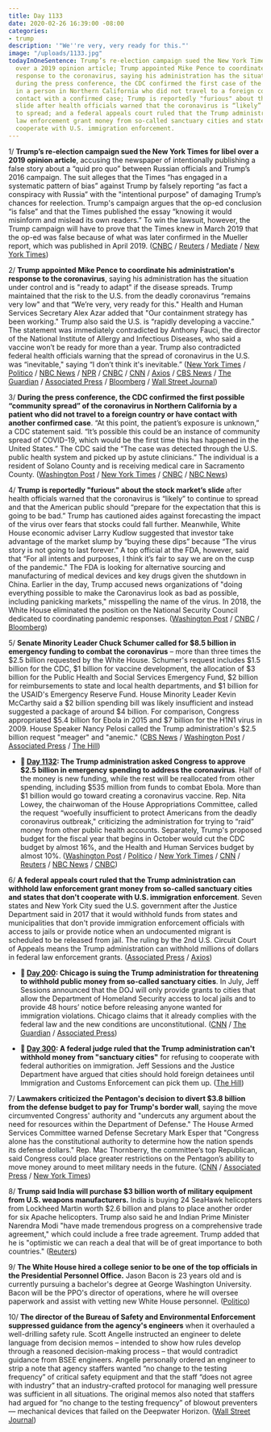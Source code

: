 ```yaml
---
title: Day 1133
date: 2020-02-26 16:39:00 -08:00
categories:
- trump
description: '"We''re very, very ready for this."'
image: "/uploads/1133.jpg"
todayInOneSentence: Trump’s re-election campaign sued the New York Times for libel
  over a 2019 opinion article; Trump appointed Mike Pence to coordinate his administration's
  response to the coronavirus, saying his administration has the situation under control;
  during the press conference, the CDC confirmed the first case of the coronavirus
  in a person in Northern California who did not travel to a foreign country or have
  contact with a confirmed case; Trump is reportedly "furious" about the stock market’s
  slide after health officials warned that the coronavirus is “likely” to continue
  to spread; and a federal appeals court ruled that the Trump administration can withhold
  law enforcement grant money from so-called sanctuary cities and states that don't
  cooperate with U.S. immigration enforcement.
---
```


1/ **Trump’s re-election campaign sued the New York Times for libel over a 2019 opinion article**, accusing the newspaper of intentionally publishing a false story about a “quid pro quo” between Russian officials and Trump’s 2016 campaign. The suit alleges that the Times “has engaged in a systematic pattern of bias” against Trump by falsely reporting “as fact a conspiracy with Russia” with the "intentional purpose" of damaging Trump’s chances for reelection. Trump's campaign argues that the op-ed conclusion “is false” and that the Times published the essay “knowing it would misinform and mislead its own readers.” To win the lawsuit, however, the Trump campaign will have to prove that the Times knew in March 2019 that the op-ed was false because of what was later confirmed in the Mueller report, which was published in April 2019. ([CNBC](https://www.cnbc.com/2020/02/26/trump-campaign-sues-new-york-times-for-libel-over-opinion-article.html) / [Reuters](https://www.reuters.com/article/us-usa-election-trump-idUSKCN20K2X3) / [Mediate](https://www.mediaite.com/news/trump-sues-ny-times-for-libel-over-opinion-piece-on-russia/) / [New York Times](https://www.nytimes.com/2020/02/26/business/media/trump-new-york-times-lawsuit.html))

2/ **Trump appointed Mike Pence to coordinate his administration's response to the coronavirus**, saying his administration has the situation under control and is "ready to adapt" if the disease spreads. Trump maintained that the risk to the U.S. from the deadly coronavirus “remains very low" and that “We’re very, very ready for this." Health and Human Services Secretary Alex Azar added that "Our containment strategy has been working." Trump also said the U.S. is “rapidly developing a vaccine.” The statement was immediately contradicted by Anthony Fauci, the director of the National Institute of Allergy and Infectious Diseases, who said a vaccine won’t be ready for more than a year. Trump also contradicted federal health officials warning that the spread of coronavirus in the U.S. was “inevitable," saying “I don’t think it's inevitable.” ([New York Times](https://www.nytimes.com/2020/02/26/us/politics/trump-coronavirus-cdc.html) / [Politico](https://www.politico.com/news/2020/02/26/trump-puts-pence-in-charge-of-coronavirus-response-117790) / [NBC News](https://www.nbcnews.com/politics/donald-trump/trump-says-coronavirus-risk-americans-very-low-administration-effectively-handling-n1143756) / [NPR](https://www.npr.org/sections/health-shots/2020/02/26/809578063/trump-to-address-response-to-coronavirus) / [CNBC](https://www.cnbc.com/2020/02/26/trump-says-coronavirus-risk-to-the-american-people-remains-very-low.html) / [CNN](https://www.cnn.com/2020/02/26/politics/trump-coronavirus-stock-market/index.html) / [Axios](https://www.axios.com/trump-coronavirus-pence-15539e01-b31e-45ba-98a3-caf87f5edf82.html) / [CBS News](https://www.cbsnews.com/live-updates/coronavirus-outbreak-death-toll-infections-latest-news-updates-2020-02-26/) / [The Guardian](https://www.theguardian.com/world/2020/feb/26/coronavirus-donald-trump-us-response) / [Associated Press](https://apnews.com/37f7a2ce5392c7d3b433df41fcdab66b) / [Bloomberg](https://www.bloomberg.com/news/articles/2020-02-26/trump-officials-try-to-ease-concern-on-virus-risk-before-remarks) / [Wall Street Journal](https://www.wsj.com/articles/trump-defends-administrations-coronavirus-response-as-lawmakers-raise-concerns-11582730465))

3/ **During the press conference, the CDC confirmed the first possible “community spread” of the coronavirus in Northern California by a patient who did not travel to a foreign country or have contact with another confirmed case**. “At this point, the patient’s exposure is unknown,” a CDC statement said. “It’s possible this could be an instance of community spread of COVID-19, which would be the first time this has happened in the United States.” The CDC said the “The case was detected through the U.S. public health system and picked up by astute clinicians.” The individual is a resident of Solano County and is receiving medical care in Sacramento County. ([Washington Post](https://www.washingtonpost.com/world/asia_pacific/coronavirus-china-live-updates/2020/02/26/f889693a-580e-11ea-9000-f3cffee23036_story.html) / [New York Times](https://www.nytimes.com/2020/02/26/health/coronavirus-cdc-usa.html) / [CNBC](https://www.cnbc.com/2020/02/26/cdc-confirms-first-possible-community-spread-coronavirus-case-in-us.html) / [NBC News](https://www.nbcnews.com/health/health-news/live-blog/coronavirus-updates-live-countries-prepare-outbreak-spreads-n1143556))

4/ **Trump is reportedly "furious" about the stock market’s slide** after health officials warned that the coronavirus is “likely” to continue to spread and that the American public should “prepare for the expectation that this is going to be bad.” Trump has cautioned aides against forecasting the impact of the virus over fears that stocks could fall further. Meanwhile, White House economic adviser Larry Kudlow suggested that investor take advantage of the market slump by “buying these dips” because “The virus story is not going to last forever.” A top official at the FDA, however, said that “For all intents and purposes, I think it’s fair to say we are on the cusp of the pandemic." The FDA is looking for alternative sourcing and manufacturing of medical devices and key drugs given the shutdown in China. Earlier in the day, Trump accused news organizations of "doing everything possible to make the Caronavirus look as bad as possible, including panicking markets," misspelling the name of the virus. In 2018, the White House eliminated the position on the National Security Council dedicated to coordinating pandemic responses. ([Washington Post](https://www.washingtonpost.com/business/2020/02/25/white-house-struggles-contain-public-alarm-over-coronavirus-despite-panic/) / [CNBC](https://www.cnbc.com/2020/02/25/trump-is-reportedly-furious-with-the-plunging-stock-market-due-to-coronavirus-fears.html) / [Bloomberg](https://www.bloomberg.com/news/articles/2020-02-26/fda-official-warns-coronavirus-on-path-to-becoming-pandemic))

5/ **Senate Minority Leader Chuck Schumer called for $8.5 billion in emergency funding to combat the coronavirus** – more than three times the $2.5 billion requested by the White House. Schumer's request includes $1.5 billion for the CDC, $1 billion for vaccine development, the allocation of $3 billion for the Public Health and Social Services Emergency Fund, $2 billion for reimbursements to state and local health departments, and $1 billion for the USAID's Emergency Reserve Fund. House Minority Leader Kevin McCarthy said a $2 billion spending bill was likely insufficient and instead suggested a package of around $4 billion. For comparison, Congress appropriated $5.4 billion for Ebola in 2015 and $7 billion for the H1N1 virus in 2009. House Speaker Nancy Pelosi called the Trump administration's $2.5 billion request "meager" and "anemic." ([CBS News](https://www.cbsnews.com/news/coronavirus-schumer-calls-for-8-5-billion-to-fight-outbreak/) / [Washington Post](https://www.washingtonpost.com/business/2020/02/26/congress-coronavirus-response/) / [Associated Press](https://apnews.com/37f7a2ce5392c7d3b433df41fcdab66b) / [The Hill](https://thehill.com/homenews/senate/484679-schumer-requesting-85-billion-in-emergency-funding-on-coronavirus))

* **📌 [Day 1132](https://whatthefuckjusthappenedtoday.com/2020/02/25/day-1132/#4-the-trump-administration-asked-con): The Trump administration asked Congress to approve $2.5 billion in emergency spending to address the coronavirus**. Half of the money is new funding, while the rest will be reallocated from other spending, including $535 million from funds to combat Ebola. More than $1 billion would go toward creating a coronavirus vaccine. Rep. Nita Lowey, the chairwoman of the House Appropriations Committee, called the request “woefully insufficient to protect Americans from the deadly coronavirus outbreak," criticizing the administration for trying to “raid” money from other public health accounts. Separately, Trump's proposed budget for the fiscal year that begins in October would cut the CDC budget by almost 16%, and the Health and Human Services budget by almost 10%. ([Washington Post](https://www.washingtonpost.com/business/2020/02/24/white-house-preparing-ask-congress-more-money-finance-coronavirus-response/) / [Politico](https://www.politico.com/news/2020/02/24/trump-coronavirus-budget-request-117275) / [New York Times](https://www.nytimes.com/2020/02/24/us/politics/trump-coronavirus-response.html) / [CNN](https://www.cnn.com/2020/02/24/politics/white-house-1-25-billion-coronavirus-request/index.html) / [Reuters](https://www.reuters.com/article/us-china-health-usa-idUSKCN20I1U3) / [NBC News](https://www.nbcnews.com/politics/politics-news/white-house-seeks-2-5b-coronavirus-pelosi-says-s-not-n1142276) / [CNBC](https://www.cnbc.com/2020/02/24/white-house-plans-to-ask-congress-for-funds-to-fight-coronavirus.html))

6/ **A federal appeals court ruled that the Trump administration can withhold law enforcement grant money from so-called sanctuary cities and states that don't cooperate with U.S. immigration enforcement**. Seven states and New York City sued the U.S. government after the Justice Department said in 2017 that it would withhold funds from states and municipalities that don't provide immigration enforcement officials with access to jails or provide notice when an undocumented migrant is scheduled to be released from jail. The ruling by the 2nd U.S. Circuit Court of Appeals means the Trump administration can withhold millions of dollars in federal law enforcement grants. ([Associated Press](https://apnews.com/f2a328bfa091de9f59b34deee463e2fc) / [Axios](https://www.axios.com/court-trump-immigration-sanctuary-cities-565ee05c-46ea-4894-8e1b-52f6a0fde7c8.html))

* **📌 [Day 200](https://whatthefuckjusthappenedtoday.com/2017/08/07/day-200/#6-chicago-is-suing-the-trump-adminis): Chicago is suing the Trump administration for threatening to withhold public money from so-called sanctuary cities**. In July, Jeff Sessions announced that the DOJ will only provide grants to cities that allow the Department of Homeland Security access to local jails and to provide 48 hours’ notice before releasing anyone wanted for immigration violations. Chicago claims that it already complies with the federal law and the new conditions are unconstitutional. ([CNN](http://www.cnn.com/2017/08/07/politics/rahm-emanuel-doj-sanctuary-city-cnntv/index.html) / [The Guardian](https://www.theguardian.com/us-news/2017/aug/06/chicago-sue-trump-administration-sanctuary-cities) / [Associated Press](https://apnews.com/12e9b3a6f2ec451a8a82c3c8b81aaced/Chicago-to-file-federal-lawsuit-over-sanctuary-cities-threat))

* **📌 [Day 300](https://whatthefuckjusthappenedtoday.com/2017/11/15/day-300/#4-a-federal-judge-ruled-that-the-tru): A federal judge ruled that the Trump administration can't withhold money from "sanctuary cities"** for refusing to cooperate with federal authorities on immigration. Jeff Sessions and the Justice Department have argued that cities should hold foreign detainees until Immigration and Customs Enforcement can pick them up. ([The Hill](http://thehill.com/latino/360500-judge-rules-doj-cant-withhold-money-from-philadelphia-over-sanctuary-city-policies))

7/ **Lawmakers criticized the Pentagon's decision to divert $3.8 billion from the defense budget to pay for Trump's border wall**, saying the move circumvented Congress' authority and "undercuts any argument about the need for resources within the Department of Defense." The House Armed Services Committee warned Defense Secretary Mark Esper that "Congress alone has the constitutional authority to determine how the nation spends its defense dollars." Rep. Mac Thornberry, the committee’s top Republican, said Congress could place greater restrictions on the Pentagon’s ability to move money around to meet military needs in the future. ([CNN](https://www.cnn.com/2020/02/26/politics/mark-esper-congress-military-funding-diverted-border-wall/index.html) / [Associated Press](https://apnews.com/f0495b2ff91eb832faa33754da897c15) / [New York Times](https://www.nytimes.com/reuters/2020/02/26/world/americas/26reuters-usa-pentagon-border.html))

8/ **Trump said India will purchase $3 billion worth of military equipment from U.S. weapons manufacturers.** India is buying 24 SeaHawk helicopters from Lockheed Martin worth $2.6 billion and plans to place another order for six Apache helicopters. Trump also said he and Indian Prime Minister Narendra Modi "have made tremendous progress on a comprehensive trade agreement," which could include a free trade agreement. Trump added that he is "optimistic we can reach a deal that will be of great importance to both countries." ([Reuters](https://www.reuters.com/article/us-india-usa-trump-idUSKCN20J0J5))

9/ **The White House hired a college senior to be one of the top officials in the Presidential Personnel Office.** Jason Bacon is 23 years old and is currently pursuing a bachelor's degree at George Washington University. Bacon will be the PPO's director of operations, where he will oversee paperwork and assist with vetting new White House personnel. ([Politico](https://www.politico.com/news/2020/02/25/college-senior-white-house-personnel-office-117493))

10/ **The director of the Bureau of Safety and Environmental Enforcement suppressed guidance from the agency's engineers** when it overhauled a well-drilling safety rule. Scott Angelle instructed an engineer to delete language from decision memos – intended to show how rules develop through a reasoned decision-making process – that would contradict guidance from BSEE engineers. Angelle personally ordered an engineer to strip a note that agency staffers wanted “no change to the testing frequency” of critical safety equipment and that the staff “does not agree with industry” that an industry-crafted protocol for managing well pressure was sufficient in all situations. The original memos also noted that staffers had argued for “no change to the testing frequency” of blowout preventers — mechanical devices that failed on the Deepwater Horizon. ([Wall Street Journal](https://www.wsj.com/articles/when-safety-rules-on-oil-drilling-were-changed-some-staff-objected-those-notes-were-cut-11582731559))